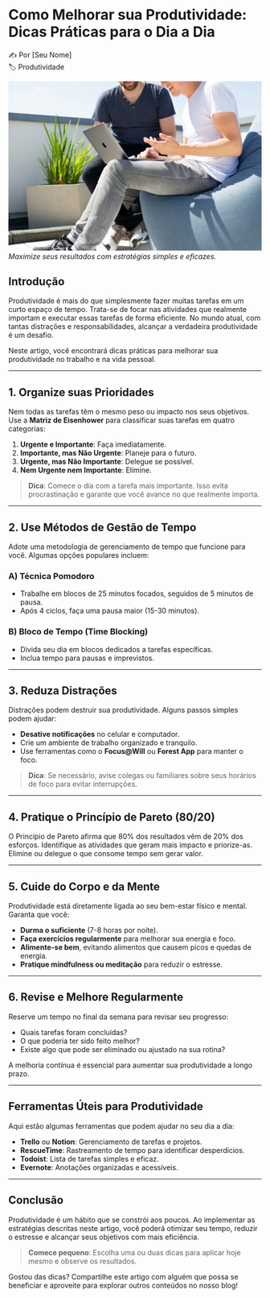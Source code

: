 # Como Melhorar sua Produtividade: Dicas Práticas para o Dia a Dia

✍️ Por [Seu Nome]  
🏷️ Produtividade

![Produtividade no Trabalho](../assets/images/produtividade.jpg)  
_Maximize seus resultados com estratégias simples e eficazes._

## Introdução

Produtividade é mais do que simplesmente fazer muitas tarefas em um curto espaço de tempo. Trata-se de focar nas atividades que realmente importam e executar essas tarefas de forma eficiente. No mundo atual, com tantas distrações e responsabilidades, alcançar a verdadeira produtividade é um desafio.

Neste artigo, você encontrará dicas práticas para melhorar sua produtividade no trabalho e na vida pessoal.

---

## 1. **Organize suas Prioridades**

Nem todas as tarefas têm o mesmo peso ou impacto nos seus objetivos. Use a **Matriz de Eisenhower** para classificar suas tarefas em quatro categorias:

1. **Urgente e Importante**: Faça imediatamente.
2. **Importante, mas Não Urgente**: Planeje para o futuro.
3. **Urgente, mas Não Importante**: Delegue se possível.
4. **Nem Urgente nem Importante**: Elimine.

> **Dica**: Comece o dia com a tarefa mais importante. Isso evita procrastinação e garante que você avance no que realmente importa.

---

## 2. **Use Métodos de Gestão de Tempo**

Adote uma metodologia de gerenciamento de tempo que funcione para você. Algumas opções populares incluem:

### A) **Técnica Pomodoro**

- Trabalhe em blocos de 25 minutos focados, seguidos de 5 minutos de pausa.
- Após 4 ciclos, faça uma pausa maior (15-30 minutos).

### B) **Bloco de Tempo (Time Blocking)**

- Divida seu dia em blocos dedicados a tarefas específicas.
- Inclua tempo para pausas e imprevistos.

---

## 3. **Reduza Distrações**

Distrações podem destruir sua produtividade. Alguns passos simples podem ajudar:

- **Desative notificações** no celular e computador.
- Crie um ambiente de trabalho organizado e tranquilo.
- Use ferramentas como o **Focus@Will** ou **Forest App** para manter o foco.

> **Dica**: Se necessário, avise colegas ou familiares sobre seus horários de foco para evitar interrupções.

---

## 4. **Pratique o Princípio de Pareto (80/20)**

O Princípio de Pareto afirma que 80% dos resultados vêm de 20% dos esforços. Identifique as atividades que geram mais impacto e priorize-as. Elimine ou delegue o que consome tempo sem gerar valor.

---

## 5. **Cuide do Corpo e da Mente**

Produtividade está diretamente ligada ao seu bem-estar físico e mental. Garanta que você:

- **Durma o suficiente** (7-8 horas por noite).
- **Faça exercícios regularmente** para melhorar sua energia e foco.
- **Alimente-se bem**, evitando alimentos que causem picos e quedas de energia.
- **Pratique mindfulness ou meditação** para reduzir o estresse.

---

## 6. **Revise e Melhore Regularmente**

Reserve um tempo no final da semana para revisar seu progresso:

- Quais tarefas foram concluídas?
- O que poderia ter sido feito melhor?
- Existe algo que pode ser eliminado ou ajustado na sua rotina?

A melhoria contínua é essencial para aumentar sua produtividade a longo prazo.

---

## Ferramentas Úteis para Produtividade

Aqui estão algumas ferramentas que podem ajudar no seu dia a dia:

- **Trello** ou **Notion**: Gerenciamento de tarefas e projetos.
- **RescueTime**: Rastreamento de tempo para identificar desperdícios.
- **Todoist**: Lista de tarefas simples e eficaz.
- **Evernote**: Anotações organizadas e acessíveis.

---

## Conclusão

Produtividade é um hábito que se constrói aos poucos. Ao implementar as estratégias descritas neste artigo, você poderá otimizar seu tempo, reduzir o estresse e alcançar seus objetivos com mais eficiência.

> **Comece pequeno**: Escolha uma ou duas dicas para aplicar hoje mesmo e observe os resultados.

Gostou das dicas? Compartilhe este artigo com alguém que possa se beneficiar e aproveite para explorar outros conteúdos no nosso blog!
